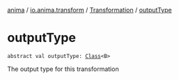 [anima](../../index.md) / [io.anima.transform](../index.md) / [Transformation](index.md) / [outputType](./output-type.md)

# outputType

`abstract val outputType: `[`Class`](https://docs.oracle.com/javase/6/docs/api/java/lang/Class.html)`<B>`

The output type for this transformation

